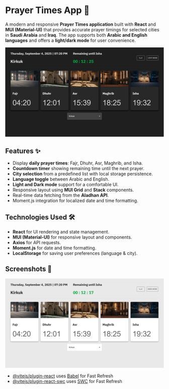 # Prayer Times App 🕌

A modern and responsive **Prayer Times application** built with **React** and **MUI (Material-UI)** that provides accurate prayer timings for selected cities in **Saudi Arabia** and **Iraq**. The app supports both **Arabic and English languages** and offers a **light/dark mode** for user convenience.

![Landing Page](<https://raw.githubusercontent.com/Muhammad-X7/prayers-timings/main/public/Screenshot%20(87).png>)

## Features ✨

- Display **daily prayer times**: Fajr, Dhuhr, Asr, Maghrib, and Isha.
- **Countdown timer** showing remaining time until the next prayer.
- **City selection** from a predefined list with local storage persistence.
- **Language toggle** between Arabic and English.
- **Light and Dark mode** support for a comfortable UI.
- Responsive layout using **MUI Grid** and **Stack** components.
- Real-time data fetching from the **Aladhan API**.
- Moment.js integration for localized date and time formatting.

## Technologies Used 🛠️

- **React** for UI rendering and state management.
- **MUI (Material-UI)** for responsive layout and components.
- **Axios** for API requests.
- **Moment.js** for date and time formatting.
- **LocalStorage** for saving user preferences (language & city).

## Screenshots 📸

![Landing Page](<https://raw.githubusercontent.com/Muhammad-X7/prayers-timings/main/public/Screenshot%20(88).png>)

- [@vitejs/plugin-react](https://github.com/vitejs/vite-plugin-react/blob/main/packages/plugin-react/README.md) uses [Babel](https://babeljs.io/) for Fast Refresh
- [@vitejs/plugin-react-swc](https://github.com/vitejs/vite-plugin-react-swc) uses [SWC](https://swc.rs/) for Fast Refresh
